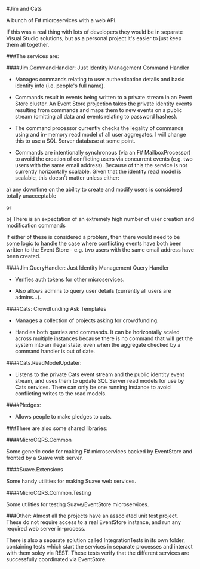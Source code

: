 #Jim and Cats

A bunch of F# microservices with a web API.

If this was a real thing with lots of developers they would be in separate Visual Studio solutions, but as a personal project it's easier to just keep them all together.

###The services are:

####Jim.CommandHandler: Just Identity Management Command Handler

* Manages commands relating to user authentication details and basic identity info (i.e. people's full name).

* Commands result in events being written to a private stream in an Event Store cluster. An Event Store projection takes the private identity events resulting from commands and maps them to new events on a public stream (omitting all data and events relating to password hashes).

* The command processor currently checks the legality of commands using and in-memory read model of all user aggregates. I will change this to use a SQL Server database at some point.

* Commands are intentionally synchronous (via an F# MailboxProcessor) to avoid the creation of conflicting users via concurrent events (e.g. two users with the same email address). Because of this the service is not currently horizontally scalable. Given that the identity read model is scalable, this doesn't matter unless either:

a) any downtime on the ability to create and modify users is considered totally unacceptable

or

b) There is an expectation of an extremely high number of user creation and modification commands

If either of these is considered a problem, then there would need to be some logic to handle the case where conflicting events have both been written to the Event Store - e.g. two users with the same email address have been created.

####Jim.QueryHandler: Just Identity Management Query Handler

* Verifies auth tokens for other microservices.

* Also allows admins to query user details (currently all users are admins...).

####Cats: Crowdfunding Ask Templates

* Manages a collection of projects asking for crowdfunding.

* Handles both queries and commands. It can be horizontally scaled across multiple instances because there is no command that will get the system into an illegal state, even when the aggregate checked by a command handler is out of date.

####Cats.ReadModelUpdater:

* Listens to the private Cats event stream and the public identity event stream, and uses them to update SQL Server read models for use by Cats services. There can only be one running instance to avoid conflicting writes to the read models.

####Pledges:

* Allows people to make pledges to cats.

###There are also some shared libraries:

####MicroCQRS.Common

Some generic code for making F# microservices backed by EventStore and fronted by a Suave web server.

####Suave.Extensions

Some handy utilities for making Suave web services.

####MicroCQRS.Common.Testing

Some utilities for testing Suave/EventStore microservices.

###Other:
Almost all the projects have an associated unit test project. These do not require access to a real EventStore instance, and run any required web server in-process.

There is also a separate solution called IntegrationTests in its own folder, containing tests which start the services in separate processes and interact with them soley via REST. These tests verify that the different services are successfully coordinated via EventStore.